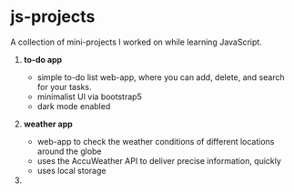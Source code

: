 # js-projects #
A collection of mini-projects I worked on while learning JavaScript.



1. **to-do app**

    - simple to-do list web-app, where you can add, delete, and search for your tasks.
    - minimalist UI via bootstrap5
    - dark mode enabled
  
  
2. **weather app**

    - web-app to check the weather conditions of different locations around the globe
    - uses the AccuWeather API to deliver precise information, quickly
    - uses local storage
  
  
3. 
